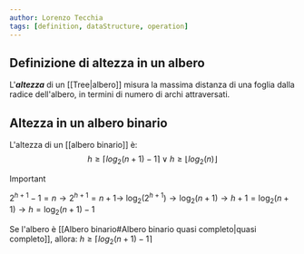 ```yaml
---
author: Lorenzo Tecchia
tags: [definition, dataStructure, operation]
---
```

## Definizione di altezza in un albero
L'***altezza*** di un [[Tree|albero]] misura la massima distanza di una foglia dalla radice dell'albero, in termini di numero di archi attraversati. 
<!--ID: 1715179482301-->


## Altezza in un albero binario
L'altezza di un [[albero binario]] è:
$$h \geq \lceil log_{2}(n+1)-1\rceil \lor h \geq 
\lfloor log_{2}(n) \rfloor$$
>[!important]
> $2^{h+1} -1 = n \rightarrow 2^{h+1}=n +1 \rightarrow$
>$\log_{2}(2^{h+1})\rightarrow \log_{2}(n+1)\rightarrow h+1 = \log_{2}(n+1) \rightarrow h = \log_{2}(n+1) -1$ 
<!--ID: 1715179482302-->


Se l'albero è [[Albero binario#Albero binario quasi completo|quasi completo]], allora: $h \geq \lceil log_{2}(n+1)-1\rceil$